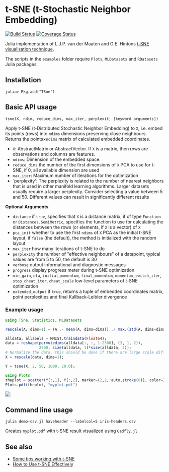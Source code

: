 t-SNE (t-Stochastic Neighbor Embedding)
=======================================

[![Build Status](https://github.com/lejon/TSne.jl/workflows/CI/badge.svg)](https://github.com/lejon/TSne.jl/actions?query=workflow%3ACI+branch%3Amaster)
[![Coverage Status](https://coveralls.io/repos/github/lejon/TSne.jl/badge.svg)](https://coveralls.io/github/lejon/TSne.jl)

Julia implementation of L.J.P. van der Maaten and G.E. Hintons [t-SNE visualisation technique](https://lvdmaaten.github.io/tsne/).

The scripts in the `examples` folder require `Plots`, `MLDatasets` and `RDatasets` Julia packages.

## Installation

  `julia> Pkg.add("TSne")`

## Basic API usage
`tsne(X, ndim, reduce_dims, max_iter, perplexit; [keyword arguments])`
         
Apply t-SNE (t-Distributed Stochastic Neighbor Embedding) to `X`,
i.e. embed its points (rows) into `ndims` dimensions preserving close neighbours.
Returns the points×`ndims` matrix of calculated embedded coordinates.

- `X`: AbstractMatrix or AbstractVector. If `X` is a matrix, then rows are observations and columns are features.
- `ndims`: Dimension of the embedded space.
- `reduce_dims` the number of the first dimensions of `X` PCA to use for t-SNE,
  if 0, all available dimension are used
- `max_iter`: Maximum number of iterations for the optimization
- `perplexity': The perplexity is related to the number of nearest neighbors that
        is used in other manifold learning algorithms. Larger datasets
        usually require a larger perplexity. Consider selecting a value
        between 5 and 50. Different values can result in significantly
        different results

**Optional Arguments**
* `distance` if `true`, specifies that `X` is a distance matrix,
  if of type `Function` or `Distances.SemiMetric`, specifies the function to
  use for calculating the distances between the rows
  (or elements, if `X` is a vector) of `X`
* `pca_init` whether to use the first `ndims` of `X` PCA as the initial t-SNE layout,
  if `false` (the default), the method is initialized with the random layout
* `max_iter` how many iterations of t-SNE to do
* `perplexity` the number of "effective neighbours" of a datapoint,
  typical values are from 5 to 50, the default is 30
* `verbose` output informational and diagnostic messages
* `progress` display progress meter during t-SNE optimization
* `min_gain`, `eta`, `initial_momentum`, `final_momentum`, `momentum_switch_iter`,
  `stop_cheat_iter`, `cheat_scale` low-level parameters of t-SNE optimization
* `extended_output` if `true`, returns a tuple of embedded coordinates matrix,
  point perplexities and final Kullback-Leibler divergence
  
### Example usage
```jl
using TSne, Statistics, MLDatasets

rescale(A; dims=1) = (A .- mean(A, dims=dims)) ./ max.(std(A, dims=dims), eps())

alldata, allabels = MNIST.traindata(Float64);
data = reshape(permutedims(alldata[:, :, 1:2500], (3, 1, 2)),
               2500, size(alldata, 1)*size(alldata, 2));
# Normalize the data, this should be done if there are large scale differences in the dataset
X = rescale(data, dims=1);

Y = tsne(X, 2, 50, 1000, 20.0);

using Plots
theplot = scatter(Y[:,1], Y[:,2], marker=(2,2,:auto,stroke(0)), color=Int.(allabels[1:size(Y,1)]))
Plots.pdf(theplot, "myplot.pdf")
```

![](example.png)

## Command line usage

```julia demo-csv.jl haveheader --labelcol=5 iris-headers.csv```

Creates `myplot.pdf` with t-SNE result visualized using `Gadfly.jl`.

## See also
 * [Some tips working with t-SNE](http://lejon.github.io)
 * [How to Use t-SNE Effectively](http://distill.pub/2016/misread-tsne/)
